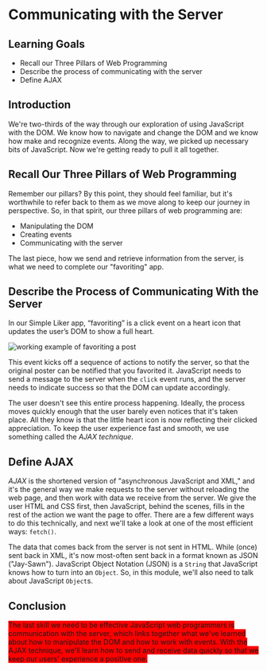 # Communicating with the Server

## Learning Goals

- Recall our Three Pillars of Web Programming
- Describe the process of communicating with the server
- Define AJAX

## Introduction

We're two-thirds of the way through our exploration of using JavaScript with the
DOM. We know how to navigate and change the DOM and we know how make and
recognize events. Along the way, we picked up necessary bits of JavaScript. Now
we're getting ready to pull it all together.

## Recall Our Three Pillars of Web Programming

Remember our pillars? By this point, they should feel familiar, but it's
worthwhile to refer back to them as we move along to keep our journey in
perspective. So, in that spirit, our three pillars of web programming are:

- Manipulating the DOM
- Creating events
- Communicating with the server

The last piece, how we send and retrieve information from the server, is what we
need to complete our "favoriting" app.

## Describe the Process of Communicating With the Server

In our Simple Liker app, “favoriting” is a click event on a heart icon that
updates the user’s DOM to show a full heart.

![working example of favoriting a post][three-pillars-example-working]

This event kicks off a sequence of actions to notify the server, so that the
original poster can be notified that you favorited it. JavaScript needs to send
a message to the server when the `click` event runs, and the server needs to
indicate success so that the DOM can update accordingly.

The user doesn't see this entire process happening. Ideally, the process moves
quickly enough that the user barely even notices that it's taken place. All they
know is that the little heart icon is now reflecting their clicked appreciation.
To keep the user experience fast and smooth, we use something called the _AJAX
technique_.

## Define AJAX

_AJAX_ is the shortened version of "asynchronous JavaScript and XML," and it's the
general way we make requests to the server without reloading the web page, and
then work with data we receive from the server. We give the user HTML and CSS
first, then JavaScript, behind the scenes, fills in the rest of the action we
want the page to offer. There are a few different ways to do this technically,
and next we'll take a look at one of the most efficient ways: `fetch()`.

The data that comes back from the server is not sent in HTML. While (once) sent
back in XML, it's now most-often sent back in a format known as JSON ("Jay-Sawn").
JavaScript Object Notation (JSON) is a `String` that JavaScript knows how to
turn into an `Object`. So, in this module, we'll also need to talk about
JavaScript `Object`s.

## Conclusion

<span style="background-color:red">The last skill we need to be effective JavaScript web programmers is
communication with the server, which links together what we've learned about how
to manipulate the DOM and how to work with events. With the AJAX technique,
we'll learn how to send and receive data quickly so that we keep our users'
experience a positive one.</span>

[three-pillars-example-working]: https://curriculum-content.s3.amazonaws.com/fewpjs/fewpjs-stitching-together-the-three-pillars/three-pillars-02.gif
